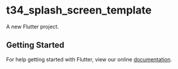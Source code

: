 # t34_splash_screen_template

A new Flutter project.

## Getting Started

For help getting started with Flutter, view our online
[documentation](http://flutter.io/).
